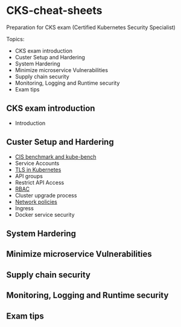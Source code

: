 # CKS-cheat-sheets
Preparation for CKS exam (Certified Kubernetes Security Specialist)

Topics:

* CKS exam introduction
* Custer Setup and Hardering
* System Hardering
* Minimize microservice Vulnerabilities
* Supply chain security
* Monitoring, Logging and Runtime security
* Exam tips

## CKS exam introduction

 - Introduction

## Custer Setup and Hardering

 - [CIS benchmark and kube-bench](cluster_setup/kube-bench.md)
 - Service Accounts
 - [TLS in Kubernetes](cluster_setup/TLS.md)
 - API groups
 - Restrict API Access
 - [RBAC](cluster_setup/rbac.md)
 - Cluster upgrade process
 - [Network policies](cluster_setup/NetworkPolicy.md)
 - Ingress
 - Docker service security 

## System Hardering



## Minimize microservice Vulnerabilities

## Supply chain security

## Monitoring, Logging and Runtime security

## Exam tips



